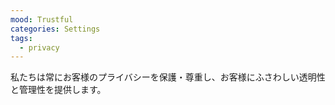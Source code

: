 ```yaml
---
mood: Trustful
categories: Settings
tags:
  - privacy
---
```

私たちは常にお客様のプライバシーを保護・尊重し、お客様にふさわしい透明性と管理性を提供します。